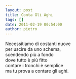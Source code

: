 ```yaml
---
layout: post
title: Conta Gli Aghi
tags: []
date: 2011-02-19 00:54:00
author: pietro
---
```

<div dir="ltr" style="text-align: left">Necessitiamo di costanti nuove<br/>per uscire da uno schema,<br/>scendendo più a fondo<br/>dove tutto è più fitto<br/>contare i tronchi è semplice<br/>ma tu prova a contare gli aghi.<br/>
